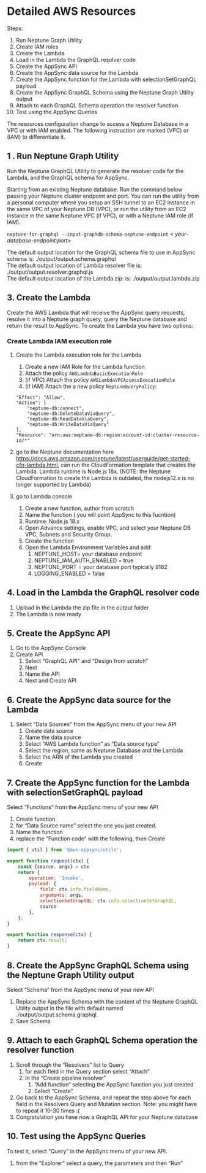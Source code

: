 # Detailed AWS Resources

Steps:

1. Run Neptune Graph Utility
2. Create IAM roles
3. Create the Lambda
4. Load in the Lambda the GraphQL resolver code
5. Create the AppSync API
6. Create the AppSync data source for the Lambda
7. Create the AppSync function for the Lambda with selectionSetGraphQL payload
8. Create the AppSync GraphQL Schema using the Neptune Graph Utility output
9. Attach to each GraphQL Schema operation the resolver function
10. Test using the AppSync Queries

The resources configuration change to access a Neptune Database in a VPC or with
IAM enabled. The following instruction are marked (VPC) or (IAM) to
differentiate it.

## 1 . Run Neptune Graph Utility

Run the Neptune GraphQL Utility to generate the resolver code for the Lambda,
and the GraphQL schema for AppSync.

Starting from an existing Neptune database. Run the command below passing your
Neptune cluster endpoint and port. You can run the utility from a personal
computer where you setup an SSH tunnel to an EC2 instance in the same VPC of
your Neptune DB (VPC), or run the utility from an EC2 instance in the same
Neptune VPC (if VPC), or with a Neptune IAM role (if IAM).

`neptune-for-graphql --input-graphdb-schema-neptune-endpoint` <
*your-database-endpoint:port*>

The default output location for the GraphQL schema file to use in AppSync schema
is: ./output/output.schema.graphql
<br>
The default output location of Lambda resolver file is:
./output/output.resolver.graphql.js
<br>
The default output location of the Lambda zip: is: ./output/output.lambda.zip

## 3. Create the Lambda

Create the AWS Lambda that will receive the AppSync query requests, resolve it
into a Neptune graph query, query the Neptune database and return the result to
AppSync. To create the Lambda you have two options:

### Create Lambda IAM execution role

1. Create the Lambda execution role for the Lambda
    1. Create a new IAM Role for the Lambda function
    2. Attach the policy `AWSLambdaBasicExecutionRole`
    3. (if VPC) Attach the policy `AWSLambdaVPCAccessExecutionRole`
    3. (if IAM) Attach the a new policy `NeptuneQueryPolicy`:
    ```
    "Effect": "Allow",
    "Action": [
        "neptune-db:connect",
        "neptune-db:DeleteDataViaQuery",                        
        "neptune-db:ReadDataViaQuery",
        "neptune-db:WriteDataViaQuery"
    ],
    "Resource": "arn:aws:neptune-db:region:account-id:cluster-resource-id/*"
    ```


1. go to the Neptune documentation
   here https://docs.aws.amazon.com/neptune/latest/userguide/get-started-cfn-lambda.html,
   can run the CloudFormation template that creates the Lambda. Lambda runtime
   is Node.js 18x.
   (NOTE: the Neptune CloudFormation to create the Lambda is outdated, the
   nodejs12.x is no longer supported by Lambda)
2. go to Lambda console
    1. Create a new function, author from scratch
    2. Name the function ( you will point AppSync to this fucntion)
    3. Runtime: Node.js 18.x
    4. Open Advance settings, enable VPC, and select your Neptune DB VPC,
       Subnets and Security Group.
    5. Create the function
    6. Open the Lambda Environment Variables and add:
        1. NEPTUNE_HOST= your database endpoint
        2. NEPTUNE_IAM_AUTH_ENABLED = true
        3. NEPTUNE_PORT = your database port typically 8182
        4. LOGGING_ENABLED = false

## 4. Load in the Lambda the GraphQL resolver code

1. Upload in the Lambda the zip file in the output folder
2. The Lambda is now ready

## 5. Create the AppSync API

1. Go to the AppSync Console
2. Create API
    1. Select “GraphQL API” and “Design from scratch”
    2. Next
    3. Name the API
    4. Next and Create API

## 6. Create the AppSync data source for the Lambda

1. Select “Data Sources” from the AppSync menu of your new API
    1. Create data source
    2. Name the data source
    3. Select “AWS Lambda function” as “Data source type”
    4. Select the region, same as Neptune Database and the Lambda
    5. Select the ARN of the Lambda you created
    6. Create

## 7. Create the AppSync function for the Lambda with selectionSetGraphQL payload

Select “Functions” from the AppSync menu of your new API

1. Create function
2. for “Data Source name” select the one you just created.
3. Name the function
4. replace the “Function code” with the following, then Create

```js
import { util } from '@aws-appsync/utils';

export function request(ctx) {
    const {source, args} = ctx
    return {
        operation: 'Invoke',
        payload: {
            field: ctx.info.fieldName,
            arguments: args,
            selectionSetGraphQL: ctx.info.selectionSetGraphQL,
            source
        },
    };
}

export function response(ctx) {
    return ctx.result;
}
```

## 8. Create the AppSync GraphQL Schema using the Neptune Graph Utility output

Select “Schema” from the AppSync menu of your new API

1. Replace the AppSync Schema with the content of the Neptune GraphQL Utility
   output in the file with default named ./output/output.schema.graphql.
2. Save Schema

## 9. Attach to each GraphQL Schema operation the resolver function

1. Scroll through the “Resolvers” list to Query
    1. for each field in the Query section select “Attach”
    2. In the “Create pipeline resolver”
        1. “Add function“ selecting the AppSync function you just created
        2. Select “Create”
2. Go back to the AppSync Schema, and repeat the step above for each field in
   the Resolvers Query and Mutation section. Note: you might have to repeat it
   10-30 times :(
3. Congratulation you have now a GraphQL API for your Neptune database

## 10. Test using the AppSync Queries

To test it, select “Query” in the AppSync menu of your new API.

1. from the “Explorer” select a query, the parameters and then “Run”

